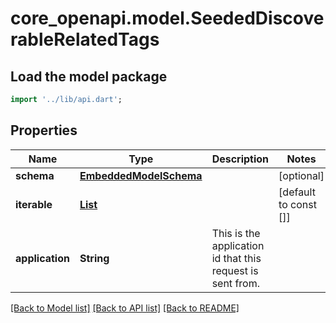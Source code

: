 # core_openapi.model.SeededDiscoverableRelatedTags

## Load the model package
```dart
import '../lib/api.dart';
```

## Properties
Name | Type | Description | Notes
------------ | ------------- | ------------- | -------------
**schema** | [**EmbeddedModelSchema**](EmbeddedModelSchema.md) |  | [optional] 
**iterable** | [**List<SeededDiscoverableRelatedTag>**](SeededDiscoverableRelatedTag.md) |  | [default to const []]
**application** | **String** | This is the application id that this request is sent from. | 

[[Back to Model list]](../README.md#documentation-for-models) [[Back to API list]](../README.md#documentation-for-api-endpoints) [[Back to README]](../README.md)


